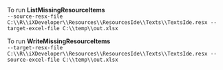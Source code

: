 To run **ListMissingResourceItems**  
`--source-resx-file C:\\R\\iXDeveloper\\Resources\\ResourcesIde\\Texts\\TextsIde.resx --target-excel-file C:\\temp\\out.xlsx`

To run **WriteMissingResourceItems**  
`--target-resx-file C:\\R\\iXDeveloper\\Resources\\ResourcesIde\\Texts\\TextsIde.resx --source-excel-file C:\\temp\\out.xlsx`